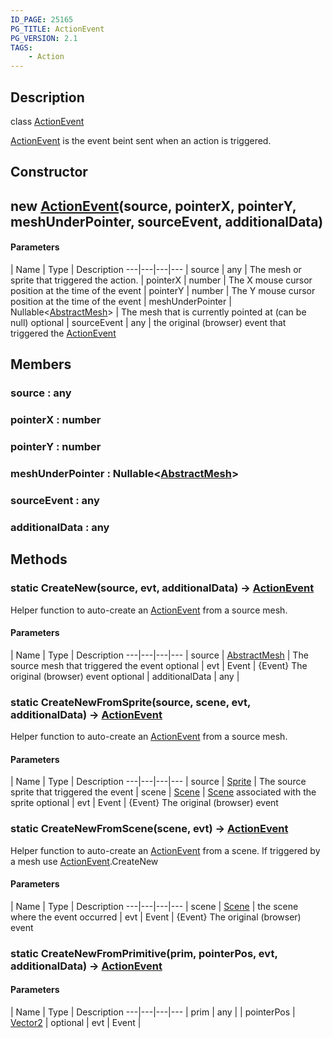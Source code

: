 ```yaml
---
ID_PAGE: 25165
PG_TITLE: ActionEvent
PG_VERSION: 2.1
TAGS:
    - Action
---
```

## Description

class [ActionEvent](/classes/3.1/ActionEvent)

[ActionEvent](/classes/3.1/ActionEvent) is the event beint sent when an action is triggered.

## Constructor

## new [ActionEvent](/classes/3.1/ActionEvent)(source, pointerX, pointerY, meshUnderPointer, sourceEvent, additionalData)



#### Parameters
 | Name | Type | Description
---|---|---|---
 | source | any |  The mesh or sprite that triggered the action.
 | pointerX | number |  The X mouse cursor position at the time of the event
 | pointerY | number |  The Y mouse cursor position at the time of the event
 | meshUnderPointer | Nullable&lt;[AbstractMesh](/classes/3.1/AbstractMesh)&gt; |  The mesh that is currently pointed at (can be null)
optional | sourceEvent | any |  the original (browser) event that triggered the [ActionEvent](/classes/3.1/ActionEvent)
## Members

### source : any



### pointerX : number



### pointerY : number



### meshUnderPointer : Nullable&lt;[AbstractMesh](/classes/3.1/AbstractMesh)&gt;



### sourceEvent : any



### additionalData : any



## Methods

### static CreateNew(source, evt, additionalData) &rarr; [ActionEvent](/classes/3.1/ActionEvent)

Helper function to auto-create an [ActionEvent](/classes/3.1/ActionEvent) from a source mesh.

#### Parameters
 | Name | Type | Description
---|---|---|---
 | source | [AbstractMesh](/classes/3.1/AbstractMesh) |  The source mesh that triggered the event
optional | evt | Event |  {Event} The original (browser) event
optional | additionalData | any | 
### static CreateNewFromSprite(source, scene, evt, additionalData) &rarr; [ActionEvent](/classes/3.1/ActionEvent)

Helper function to auto-create an [ActionEvent](/classes/3.1/ActionEvent) from a source mesh.

#### Parameters
 | Name | Type | Description
---|---|---|---
 | source | [Sprite](/classes/3.1/Sprite) |  The source sprite that triggered the event
 | scene | [Scene](/classes/3.1/Scene) |  [Scene](/classes/3.1/Scene) associated with the sprite
optional | evt | Event |  {Event} The original (browser) event
### static CreateNewFromScene(scene, evt) &rarr; [ActionEvent](/classes/3.1/ActionEvent)

Helper function to auto-create an [ActionEvent](/classes/3.1/ActionEvent) from a scene. If triggered by a mesh use [ActionEvent](/classes/3.1/ActionEvent).CreateNew

#### Parameters
 | Name | Type | Description
---|---|---|---
 | scene | [Scene](/classes/3.1/Scene) |  the scene where the event occurred
 | evt | Event |  {Event} The original (browser) event
### static CreateNewFromPrimitive(prim, pointerPos, evt, additionalData) &rarr; [ActionEvent](/classes/3.1/ActionEvent)



#### Parameters
 | Name | Type | Description
---|---|---|---
 | prim | any | 
 | pointerPos | [Vector2](/classes/3.1/Vector2) | 
optional | evt | Event | 
